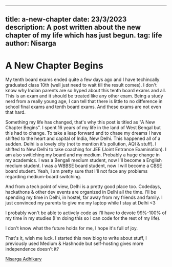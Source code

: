 
---
title: a-new-chapter
date: 23/3/2023
description: A post written about the new chapter of my life which has just begun.
tag: life
author: Nisarga
---

# A New Chapter Begins

My tenth board exams ended quite a few days ago and I have techincally graduated class 10th (well just need to wait till the result comes). I don't know why Indian parents are so hyped about this tenth board exams and all. This is an exam and it should be treated like any other exam. Being a study nerd from a really young age, I can tell that there is little to no difference in school final exams and tenth board exams. And these exams are not even that hard.

Something my life has changed, that's why this post is titled as "A New Chapter Begins". I spent 16 years of my life in the land of West Bengal but this had to change. To take a leap forward and to chase my dreams I have shifted to the heart and capital of India, New Delhi. This happened all of a sudden. Delhi is a lovely city (not to mention it's pollution, AQI & stuff). I shifted to New Delhi to take coaching for JEE (Joint Entrance Examination). I am also switiching my board and my medium. Probably a huge change in my academics. I was a Bengali medium student, now I'll become a English medium student. I was a WBBSE board student, now I will become a CBSE board student. Yeah, I am pretty sure that I'll not face any problems regarding medium-board switching.

And from a tech point of view, Delhi is a pretty good place too. Codedays, hackathons & other dev events are organized in Delhi all the time. I'll be spending my time in Delhi, in hostel, far away from my friends and family. I just convinced my parents to give me my laptop while I stay at Delhi <3

I probably won't be able to actively code as I'll have to devote 99%-100% of my time in my studies (I'm doing this so I can code for the rest of my life).

I don't know what the future holds for me, I hope it's full of joy.

That's it, wish me luck. I started this new blog to write about stuff, I previously used Medium & Hashnode but self-hosting gives more independence doesn't it?

[Nisarga Adhikary](https://github.com/ni5arga)
